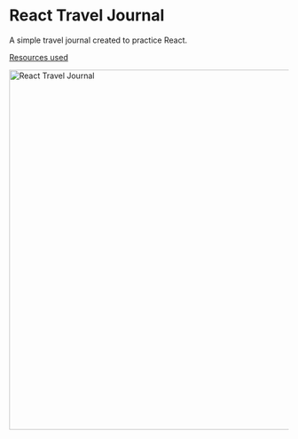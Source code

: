 # React Travel Journal

A simple travel journal created to practice React.

[Resources used](https://www.youtube.com/watch?v=bMknfKXIFA8)

<img width="648" alt="React Travel Journal" src="https://user-images.githubusercontent.com/94948064/163202232-720fe021-a9e6-4ead-a6ec-c6d0dcadd8cd.png">
